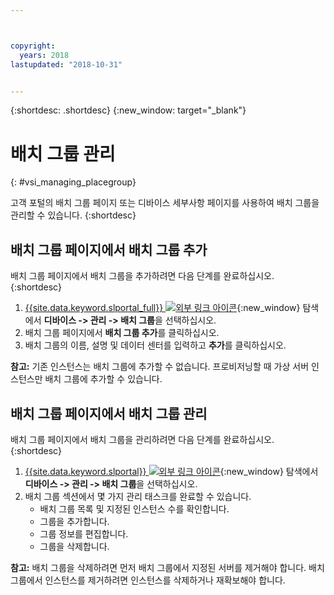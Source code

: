 ```yaml
---



copyright:
  years: 2018
lastupdated: "2018-10-31"


---
```


{:shortdesc: .shortdesc}
{:new_window: target="_blank"}

# 배치 그룹 관리
{: #vsi_managing_placegroup}

고객 포털의 배치 그룹 페이지 또는 디바이스 세부사항 페이지를 사용하여 배치 그룹을 관리할 수 있습니다.
{:shortdesc}

## 배치 그룹 페이지에서 배치 그룹 추가

배치 그룹 페이지에서 배치 그룹을 추가하려면 다음 단계를 완료하십시오.
{:shortdesc}

1. [{{site.data.keyword.slportal_full}} ![외부 링크 아이콘](../icons/launch-glyph.svg "외부 링크 아이콘")](https://control.softlayer.com/){:new_window} 탐색에서 **디바이스 -> 관리 -> 배치 그룹**을 선택하십시오.
2. 배치 그룹 페이지에서 **배치 그룹 추가**를 클릭하십시오.
3. 배치 그룹의 이름, 설명 및 데이터 센터를 입력하고 **추가**를 클릭하십시오.

**참고:** 기존 인스턴스는 배치 그룹에 추가할 수 없습니다. 프로비저닝할 때 가상 서버 인스턴스만 배치 그룹에 추가할 수 있습니다. 


## 배치 그룹 페이지에서 배치 그룹 관리

배치 그룹 페이지에서 배치 그룹을 관리하려면 다음 단계를 완료하십시오.
{:shortdesc}

1. [{{site.data.keyword.slportal}} ![외부 링크 아이콘](../icons/launch-glyph.svg "외부 링크 아이콘")](https://control.softlayer.com/){:new_window} 탐색에서 **디바이스 -> 관리 -> 배치 그룹**을 선택하십시오.
2. 배치 그룹 섹션에서 몇 가지 관리 태스크를 완료할 수 있습니다.
     * 배치 그룹 목록 및 지정된 인스턴스 수를 확인합니다.
     * 그룹을 추가합니다.
     * 그룹 정보를 편집합니다.
     * 그룹을 삭제합니다.
     
 **참고:** 배치 그룹을 삭제하려면 먼저 배치 그룹에서 지정된 서버를 제거해야 합니다.
배치 그룹에서 인스턴스를 제거하려면 인스턴스를 삭제하거나 재확보해야 합니다.
     
